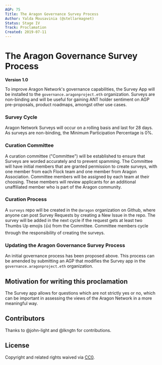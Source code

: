 ```yaml
---
AGP: 75
Title: The Aragon Governance Survey Process
Author: Yalda Mousavinia (@stellarmagnet)
Status: Stage IV
Track: Proclamation
Created: 2019-07-11
---
```



# The Aragon Governance Survey Process
**Version 1.0**

To improve Aragon Network's governance capabilities, the Survey App will be installed to the `governance.aragonproject.eth` organization. Surveys are non-binding and will be useful for gaining ANT holder sentiment on AGP pre-proposals, product roadmaps, amongst other use cases.

### Survey Cycle
Aragon Network Surveys will occur on a rolling basis and last for 28 days. As surveys are non-binding, the Minimum Participation Percentage is 0%.

### Curation Committee
A curation committee ("Committee") will be established to ensure that Surveys are worded accurately and to prevent spamming. The Committee will have initial members that are granted permission to create surveys, with one member from each Flock team and one member from Aragon Association. Committee members will be assigned by each team at their choosing. These members will review applicants for an additional unaffiliated member who is part of the Aragon community.

### Curation Process
A `surveys` repo will be created in the `@aragon` organization on Github, where anyone can post Survey Requests by creating a New Issue in the repo. The survey will be added in the next cycle if the request gets at least two Thumbs Up emojis (👍) from the Committee. Committee members cycle through the responsibility of creating the surveys.

### Updating the Aragon Governance Survey Process
An initial governance process has been proposed above. This process can be amended by submitting an AGP that modifies the Survey app in the `governance.aragonproject.eth` organization.

## Motivation for writing this proclamation
The Survey app allows for questions which are not strictly yes or no, which can be important in assessing the views of the Aragon Network in a more meaningful way.

## Contributors
Thanks to @john-light and @lkngtn for contributions.

## License
Copyright and related rights waived via [CC0](https://creativecommons.org/publicdomain/zero/1.0/).

